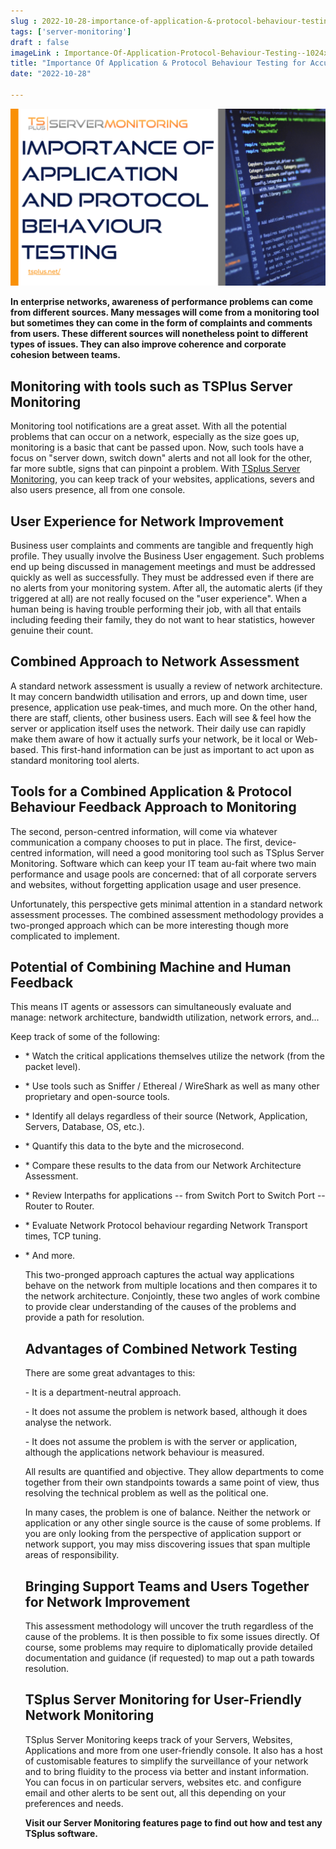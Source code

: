 ```yaml
---
slug : 2022-10-28-importance-of-application-&-protocol-behaviour-testing-for-accurate-network-assessment
tags: ['server-monitoring']
draft : false 
imageLink : Importance-Of-Application-Protocol-Behaviour-Testing--1024x576.png
title: "Importance Of Application & Protocol Behaviour Testing for Accurate Network Assessment"
date: "2022-10-28"

---
```


[![Article title, TSplus logo and link, illustrated by computer screen with writing.](./images/Importance-Of-Application-Protocol-Behaviour-Testing--1024x576.png)](https://tsplus.net/server-monitoring/)

**In enterprise networks, awareness of performance problems can come from different sources. Many messages will come from a monitoring tool but sometimes they can come in the form of complaints and comments from users. These different sources will nonetheless point to different types of issues. They can also improve coherence and corporate cohesion between teams.**

## Monitoring with tools such as TSPlus Server Monitoring

Monitoring tool notifications are a great asset. With all the potential problems that can occur on a network, especially as the size goes up, monitoring is a basic that cant be passed upon. Now, such tools have a focus on "server down, switch down" alerts and not all look for the other, far more subtle, signs that can pinpoint a problem. With [TSplus Server Monitoring](https://tsplus.net/server-monitoring/), you can keep track of your websites, applications, severs and also users presence, all from one console.

## User Experience for Network Improvement

Business user complaints and comments are tangible and frequently high profile. They usually involve the Business User engagement. Such problems end up being discussed in management meetings and must be addressed quickly as well as successfully. They must be addressed even if there are no alerts from your monitoring system. After all, the automatic alerts (if they triggered at all) are not really focused on the "user experience". When a human being is having trouble performing their job, with all that entails including feeding their family, they do not want to hear statistics, however genuine their count.

## Combined Approach to Network Assessment

A standard network assessment is usually a review of network architecture. It may concern bandwidth utilisation and errors, up and down time, user presence, application use peak-times, and much more. On the other hand, there are staff, clients, other business users. Each will see & feel how the server or application itself uses the network. Their daily use can rapidly make them aware of how it actually surfs your network, be it local or Web-based. This first-hand information can be just as important to act upon as standard monitoring tool alerts.

## Tools for a Combined Application & Protocol Behaviour Feedback Approach to Monitoring

The second, person-centred information, will come via whatever communication a company chooses to put in place. The first, device-centred information, will need a good monitoring tool such as TSplus Server Monitoring. Software which can keep your IT team au-fait where two main performance and usage pools are concerned: that of all corporate servers and websites, without forgetting application usage and user presence.

Unfortunately, this perspective gets minimal attention in a standard network assessment processes. The combined assessment methodology provides a two-pronged approach which can be more interesting though more complicated to implement.

## Potential of Combining Machine and Human Feedback

This means IT agents or assessors can simultaneously evaluate and manage: network architecture, bandwidth utilization, network errors, and...

Keep track of some of the following:

- \* Watch the critical applications themselves utilize the network (from the packet level).



- \* Use tools such as Sniffer / Ethereal / WireShark as well as many other proprietary and open-source tools.



- \* Identify all delays regardless of their source (Network, Application, Servers, Database, OS, etc.).



- \* Quantify this data to the byte and the microsecond.



- \* Compare these results to the data from our Network Architecture Assessment.



- \* Review Interpaths for applications -- from Switch Port to Switch Port -- Router to Router.



- \* Evaluate Network Protocol behaviour regarding Network Transport times, TCP tuning.



- \* And more.
    
    This two-pronged approach captures the actual way applications behave on the network from multiple locations and then compares it to the network architecture. Conjointly, these two angles of work combine to provide clear understanding of the causes of the problems and provide a path for resolution.
    
    ## Advantages of Combined Network Testing
    
    There are some great advantages to this:
    
    \- It is a department-neutral approach.
    
    \- It does not assume the problem is network based, although it does analyse the network.
    
    \- It does not assume the problem is with the server or application, although the applications network behaviour is measured.
    
    All results are quantified and objective. They allow departments to come together from their own standpoints towards a same point of view, thus resolving the technical problem as well as the political one.
    
    In many cases, the problem is one of balance. Neither the network or application or any other single source is the cause of some problems. If you are only looking from the perspective of application support or network support, you may miss discovering issues that span multiple areas of responsibility.
    
    ## Bringing Support Teams and Users Together for Network Improvement
    
    This assessment methodology will uncover the truth regardless of the cause of the problems. It is then possible to fix some issues directly. Of course, some problems may require to diplomatically provide detailed documentation and guidance (if requested) to map out a path towards resolution.
    
    ## TSplus Server Monitoring for User-Friendly Network Monitoring
    
    TSplus Server Monitoring keeps track of your Servers, Websites, Applications and more from one user-friendly console. It also has a host of customisable features to simplify the surveillance of your network and to bring fluidity to the process via better and instant information. You can focus in on particular servers, websites etc. and configure email and other alerts to be sent out, all this depending on your preferences and needs.
    
    **Visit our Server Monitoring features page to find out how and test any TSplus software.**
